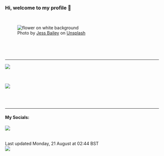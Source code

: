 <h3>Hi, welcome to my profile 👋</h3>

<br />
<figure>
  <img
    src="https://images.unsplash.com/photo-1520671486401-ba5f2ab2213c?crop=entropy&cs=tinysrgb&fit=max&fm=jpg&ixid=M3wyNzQ3MDB8MHwxfHJhbmRvbXx8fHx8fHx8fDE2OTI1NzkxMjZ8&ixlib=rb-4.0.3&q=80&w=1080&auto=format"
    alt="flower on white background" 
  />
  <figcaption>Photo by <a
    href="https://unsplash.com/@jessbaileydesigns?utm_source=Profile%20readme&utm_medium=referral">Jess Bailey</a> on <a
    href="https://unsplash.com/?utm_source=Profile%20readme&utm_medium=referral">Unsplash</a></figcaption>
</figure>




  <br /><br /><br />

<hr />
<img
  src="https://github-readme-stats.vercel.app/api?username=shanelucy&show_icons=true&theme=calm"
/>
<br /><br /><br />

<img 
  src="https://github-readme-stats.vercel.app/api/top-langs/?username=shanelucy&theme=calm"
/>
<br /><br /><br /><br />
<hr />
<h4>My Socials:</h4>
<a href="https://uk.linkedin.com/in/shane-lucy-4735b616a">
  <img
    src="https://img.shields.io/badge/linkedin%20-%230077B5.svg?&style=for-the-badge&logo=linkedin&logoColor=white"
  />
</a>
<br /><br /><br />
Last updated Monday, 21 August at 02:44 BST
<br />
<img
  src="https://github.com/ShaneLucy/ShaneLucy/workflows/README%20build/badge.svg"
/>
